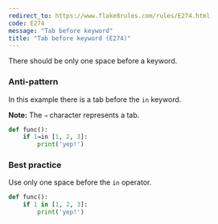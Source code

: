```yaml
---
redirect_to: https://www.flake8rules.com/rules/E274.html
code: E274
message: "Tab before keyword"
title: "Tab before keyword (E274)"
---
```


There should be only one space before a keyword.

### Anti-pattern

In this example there is a tab before the `in` keyword.

**Note:** The `→` character represents a tab.

```python
def func():
    if 1→in [1, 2, 3]:
        print('yep!')
```

### Best practice

Use only one space before the `in` operator.

```python
def func():
    if 1 in [1, 2, 3]:
        print('yep!')
```
